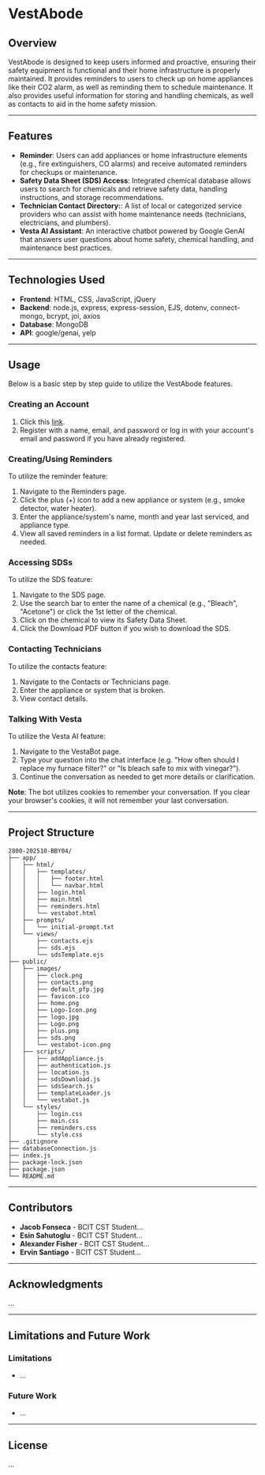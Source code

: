 # VestAbode

## Overview
VestAbode is designed to keep users informed and proactive, ensuring their safety equipment is functional and their home infrastructure is properly maintained. It provides reminders to users to check up on home appliances like their CO2 alarm, as well as reminding them to schedule maintenance. It also provides useful information for storing and handling chemicals, as well as contacts to aid in the home safety mission.

---

## Features
- **Reminder**: Users can add appliances or home infrastructure elements (e.g., fire extinguishers, CO alarms) and receive automated reminders for checkups or maintenance.
- **Safety Data Sheet (SDS) Access**: Integrated chemical database allows users to search for chemicals and retrieve safety data, handling instructions, and storage recommendations.
- **Technician Contact Directory:**: A list of local or categorized service providers who can assist with home maintenance needs (technicians, electricians, and plumbers).
- **Vesta AI Assistant**: An interactive chatbot powered by Google GenAI that answers user questions about home safety, chemical handling, and maintenance best practices.

---

## Technologies Used
- **Frontend**: HTML, CSS, JavaScript, jQuery
- **Backend**: node.js, express, express-session, EJS, dotenv, connect-mongo, bcrypt, joi, axios
- **Database**: MongoDB
- **API**: google/genai, yelp

---

## Usage
Below is a basic step by step guide to utilize the VestAbode features.

### Creating an Account
1. Click this [link](https://two800-202510-bby04.onrender.com/).
2. Register with a name, email, and password or log in with your account's email and password if you have already registered.

### Creating/Using Reminders
To utilize the reminder feature:
1. Navigate to the Reminders page.
2. Click the plus (+) icon to add a new appliance or system (e.g., smoke detector, water heater).
3. Enter the appliance/system's name, month and year last serviced, and appliance type.
4. View all saved reminders in a list format. Update or delete reminders as needed.

### Accessing SDSs
To utilize the SDS feature:
1. Navigate to the SDS page.
2. Use the search bar to enter the name of a chemical (e.g., "Bleach", "Acetone") or click the 1st letter of the chemical.
3. Click on the chemical to view its Safety Data Sheet.
4. Click the Download PDF button if you wish to download the SDS.

### Contacting Technicians
To utilize the contacts feature:
1. Navigate to the Contacts or Technicians page.
2. Enter the appliance or system that is broken.
3. View contact details.

### Talking With Vesta
To utilize the Vesta AI feature:
1. Navigate to the VestaBot page.
2. Type your question into the chat interface (e.g. "How often should I replace my furnace filter?" or "Is bleach safe to mix with vinegar?").
3. Continue the conversation as needed to get more details or clarification.

**Note**: The bot utilizes cookies to remember your conversation. If you clear your browser's cookies, it will not remember your last conversation.

---

## Project Structure
```
2800-202510-BBY04/
├── app/
│   ├── html/
│   │   ├── templates/
│   │   │   ├── footer.html
│   │   │   └── navbar.html
│   │   ├── login.html
│   │   ├── main.html
│   │   ├── reminders.html
│   │   └── vestabot.html
│   ├── prompts/
│   │   └── initial-prompt.txt
│   └── views/
│       ├── contacts.ejs
│       ├── sds.ejs
│       └── sdsTemplate.ejs
├── public/
│   ├── images/
│   │   ├── clock.png
│   │   ├── contacts.png
│   │   ├── default_pfp.jpg
│   │   ├── favicon.ico
│   │   ├── home.png
│   │   ├── Logo-Icon.png
│   │   ├── logo.jpg
│   │   ├── Logo.png
│   │   ├── plus.png
│   │   ├── sds.png
│   │   └── vestabot-icon.png
│   ├── scripts/
│   │   ├── addAppliance.js
│   │   ├── authentication.js
│   │   ├── location.js
│   │   ├── sdsDownload.js
│   │   ├── sdsSearch.js
│   │   ├── templateLoader.js
│   │   └── vestabot.js
│   └── styles/
│       ├── login.css
│       ├── main.css
│       ├── reminders.css
│       └── style.css
├── .gitignore
├── databaseConnection.js
├── index.js
├── package-lock.json
├── package.json
└── README.md
```

---

## Contributors
- **Jacob Fonseca** - BCIT CST Student...
- **Esin Sahutoglu** - BCIT CST Student...
- **Alexander Fisher** - BCIT CST Student...
- **Ervin Santiago** - BCIT CST Student...

---

## Acknowledgments
...

---

## Limitations and Future Work
### Limitations
- ...

### Future Work
- ...

---

## License
...